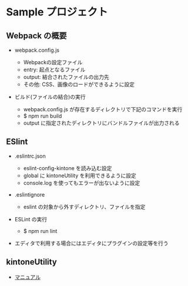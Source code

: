 # Sample プロジェクト

## Webpack の概要
- webpack.config.js
  - Webpackの設定ファイル
  - entry: 起点となるファイル
  - output: 結合されたファイルの出力先
  - その他: CSS、画像のロードができるように設定

- ビルド(ファイルの結合)の実行
  - webpack.config.js が存在するディレクトリで下記のコマンドを実行
  - $ npm run build
  - output に指定されたディレクトリにバンドルファイルが出力される

## ESlint
- .eslintrc.json
  - eslint-config-kintone を読み込む設定
  - global に kintoneUtility を利用できるように設定
  - console.log を使ってもエラーが出ないように設定

- .eslintignore
  - eslint の対象から外すディレクトリ、ファイルを指定

- ESLint の実行
  - $ npm run lint

- エディタで利用する場合にはエディタにプラグインの設定等を行う

## kintoneUtility
- [マニュアル](https://github.com/kintone/kintoneUtility/blob/master/guides/rest_doc.md)
